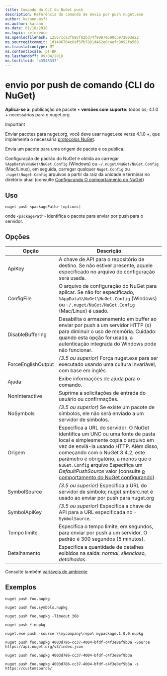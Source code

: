 ```yaml
---
title: Comando do CLI do NuGet push
description: Referência do comando de envio por push nuget.exe
author: karann-msft
ms.author: karann
ms.date: 01/18/2018
ms.topic: reference
ms.openlocfilehash: 125671ca3f695f82bd74f8097e590c3972003e22
ms.sourcegitcommit: 1d1406764c6af5fb7801d462e0c4afc9092fa569
ms.translationtype: MT
ms.contentlocale: pt-BR
ms.lasthandoff: 09/04/2018
ms.locfileid: "43548337"
---
```

# <a name="push-command-nuget-cli"></a>envio por push de comando (CLI do NuGet)

**Aplica-se a:** publicação de pacote &bullet; **versões com suporte:** todos os; 4.1.0 + necessários para o nuget.org

> [!Important]
> Enviar pacotes para nuget.org, você deve usar nuget.exe verze 4.1.0 +, que implementa o necessária [protocolos NuGet](../api/nuget-protocols.md).

Envia um pacote para uma origem de pacote e os publica.

Configuração de padrão do NuGet é obtida ao carregar `%AppData%\NuGet\NuGet.Config` (Windows) ou `~/.nuget/NuGet/NuGet.Config` (Mac/Linux), em seguida, carregar qualquer `Nuget.Config` ou `.nuget\Nuget.Config` arquivos a partir da raiz da unidade e terminar no diretório atual (consulte [Configurando O comportamento do NuGet](../consume-packages/configuring-nuget-behavior.md))

## <a name="usage"></a>Uso

```cli
nuget push <packagePath> [options]
```

onde `<packagePath>` identifica o pacote para enviar por push para o servidor.

## <a name="options"></a>Opções

| Opção | Descrição |
| --- | --- |
| ApiKey | A chave de API para o repositório de destino. Se não estiver presente, aquele especificado no arquivo de configuração será usada. |
| ConfigFile | O arquivo de configuração do NuGet para aplicar. Se não for especificado, `%AppData%\NuGet\NuGet.Config` (Windows) ou `~/.nuget/NuGet/NuGet.Config` (Mac/Linux) é usado.|
| DisableBuffering | Desabilita o armazenamento em buffer ao enviar por push a um servidor HTTP (s) para diminuir o uso de memória. Cuidado: quando esta opção for usada, a autenticação integrada do Windows pode não funcionar. |
| ForceEnglishOutput | *(3.5 ou superior)*  Força nuget.exe para ser executado usando uma cultura invariável, com base em inglês. |
| Ajuda | Exibe informações de ajuda para o comando. |
| NonInteractive | Suprime a solicitações de entrada do usuário ou confirmações. |
| NoSymbols | *(3.5 ou superior)*  Se existe um pacote de símbolos, ele não será enviado a um servidor de símbolos. |
| Origem | Especifica a URL do servidor. O NuGet identifica um UNC ou uma fonte de pasta local e simplesmente copia o arquivo em vez de enviá-la usando HTTP.  Além disso, começando com o NuGet 3.4.2, este parâmetro é obrigatório, a menos que o `NuGet.Config` arquivo Especifica um *DefaultPushSource* valor (consulte [o comportamento do NuGet configurando](../consume-packages/configuring-nuget-behavior.md)). |
| SymbolSource | *(3.5 ou superior)*  Especifica a URL do servidor de símbolo; nuget.smbsrc.net é usado ao enviar por push para nuget.org |
| SymbolApiKey | *(3.5 ou superior)*  Especifica a chave de API para a URL especificada no `-SymbolSource`. |
| Tempo limite | Especifica o tempo limite, em segundos, para enviar por push a um servidor. O padrão é 300 segundos (5 minutos). |
| Detalhamento | Especifica a quantidade de detalhes exibidos na saída: *normal*, *silencioso*, *detalhadas*. |

Consulte também [variáveis de ambiente](cli-ref-environment-variables.md)

## <a name="examples"></a>Exemplos

```cli
nuget push foo.nupkg

nuget push foo.symbols.nupkg

nuget push foo.nupkg -Timeout 360

nuget push *.nupkg

nuget.exe push -source \\mycompany\repo\ mypackage.1.0.0.nupkg

nuget push foo.nupkg 4003d786-cc37-4004-bfdf-c4f3e8ef9b3a -Source https://api.nuget.org/v3/index.json

nuget push foo.nupkg 4003d786-cc37-4004-bfdf-c4f3e8ef9b3a

nuget push foo.nupkg 4003d786-cc37-4004-bfdf-c4f3e8ef9b3a -s https://customsource/
```
